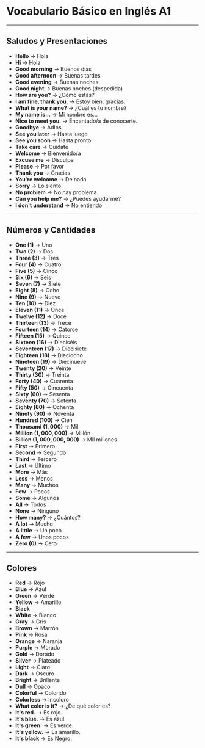# **Vocabulario Básico en Inglés A1**

---

## **Saludos y Presentaciones**

- **Hello** $\rightarrow$ Hola
- **Hi** $\rightarrow$ Hola
- **Good morning** $\rightarrow$ Buenos días
- **Good afternoon** $\rightarrow$ Buenas tardes
- **Good evening** $\rightarrow$ Buenas noches
- **Good night** $\rightarrow$ Buenas noches (despedida)
- **How are you?** $\rightarrow$ ¿Cómo estás?
- **I am fine, thank you.** $\rightarrow$ Estoy bien, gracias.
- **What is your name?** $\rightarrow$ ¿Cuál es tu nombre?
- **My name is...** $\rightarrow$ Mi nombre es...
- **Nice to meet you.** $\rightarrow$ Encantado/a de conocerte.
- **Goodbye** $\rightarrow$ Adiós
- **See you later** $\rightarrow$ Hasta luego
- **See you soon** $\rightarrow$ Hasta pronto
- **Take care** $\rightarrow$ Cuídate
- **Welcome** $\rightarrow$ Bienvenido/a
- **Excuse me** $\rightarrow$ Disculpe
- **Please** $\rightarrow$ Por favor
- **Thank you** $\rightarrow$ Gracias
- **You're welcome** $\rightarrow$ De nada
- **Sorry** $\rightarrow$ Lo siento
- **No problem** $\rightarrow$ No hay problema
- **Can you help me?** $\rightarrow$ ¿Puedes ayudarme?
- **I don't understand** $\rightarrow$ No entiendo

---

## **Números y Cantidades**

- **One ($1$)** $\rightarrow$ Uno
- **Two ($2$)** $\rightarrow$ Dos
- **Three ($3$)** $\rightarrow$ Tres
- **Four ($4$)** $\rightarrow$ Cuatro
- **Five ($5$)** $\rightarrow$ Cinco
- **Six ($6$)** $\rightarrow$ Seis
- **Seven ($7$)** $\rightarrow$ Siete
- **Eight ($8$)** $\rightarrow$ Ocho
- **Nine ($9$)** $\rightarrow$ Nueve
- **Ten ($10$)** $\rightarrow$ Diez
- **Eleven ($11$)** $\rightarrow$ Once
- **Twelve ($12$)** $\rightarrow$ Doce
- **Thirteen ($13$)** $\rightarrow$ Trece
- **Fourteen ($14$)** $\rightarrow$ Catorce
- **Fifteen ($15$)** $\rightarrow$ Quince
- **Sixteen ($16$)** $\rightarrow$ Dieciséis
- **Seventeen ($17$)** $\rightarrow$ Diecisiete
- **Eighteen ($18$)** $\rightarrow$ Dieciocho
- **Nineteen ($19$)** $\rightarrow$ Diecinueve
- **Twenty ($20$)** $\rightarrow$ Veinte
- **Thirty ($30$)** $\rightarrow$ Treinta
- **Forty ($40$)** $\rightarrow$ Cuarenta
- **Fifty ($50$)** $\rightarrow$ Cincuenta
- **Sixty ($60$)** $\rightarrow$ Sesenta
- **Seventy ($70$)** $\rightarrow$ Setenta
- **Eighty ($80$)** $\rightarrow$ Ochenta
- **Ninety ($90$)** $\rightarrow$ Noventa
- **Hundred ($100$)** $\rightarrow$ Cien
- **Thousand ($1,000$)** $\rightarrow$ Mil
- **Million ($1,000,000$)** $\rightarrow$ Millón
- **Billion ($1,000,000,000$)** $\rightarrow$ Mil millones
- **First** $\rightarrow$ Primero
- **Second** $\rightarrow$ Segundo
- **Third** $\rightarrow$ Tercero
- **Last** $\rightarrow$ Último
- **More** $\rightarrow$ Más
- **Less** $\rightarrow$ Menos
- **Many** $\rightarrow$ Muchos
- **Few** $\rightarrow$ Pocos
- **Some** $\rightarrow$ Algunos
- **All** $\rightarrow$ Todos
- **None** $\rightarrow$ Ninguno
- **How many?** $\rightarrow$ ¿Cuántos?
- **A lot** $\rightarrow$ Mucho
- **A little** $\rightarrow$ Un poco
- **A few** $\rightarrow$ Unos pocos
- **Zero ($0$)** $\rightarrow$ Cero

---

## **Colores**

- **Red** $\rightarrow$ Rojo
- **Blue** $\rightarrow$ Azul
- **Green** $\rightarrow$ Verde
- **Yellow** $\rightarrow$ Amarillo
- **Black**
- **White** $\rightarrow$ Blanco
- **Gray** $\rightarrow$ Gris
- **Brown** $\rightarrow$ Marrón
- **Pink** $\rightarrow$ Rosa
- **Orange** $\rightarrow$ Naranja
- **Purple** $\rightarrow$ Morado
- **Gold** $\rightarrow$ Dorado
- **Silver** $\rightarrow$ Plateado
- **Light** $\rightarrow$ Claro
- **Dark** $\rightarrow$ Oscuro
- **Bright** $\rightarrow$ Brillante
- **Dull** $\rightarrow$ Opaco
- **Colorful** $\rightarrow$ Colorido
- **Colorless** $\rightarrow$ Incoloro
- **What color is it?** $\rightarrow$ ¿De qué color es?
- **It's red.** $\rightarrow$ Es rojo.
- **It's blue.** $\rightarrow$ Es azul.
- **It's green.** $\rightarrow$ Es verde.
- **It's yellow.** $\rightarrow$ Es amarillo.
- **It's black** $\rightarrow$ Es Negro.
